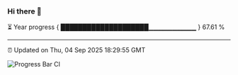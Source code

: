 ### Hi there 👋

⏳ Year progress { ████████████████████▁▁▁▁▁▁▁▁▁▁ } 67.61 %

---

⏰ Updated on Thu, 04 Sep 2025 18:29:55 GMT

![Progress Bar CI](https://github.com/liununu/liununu/workflows/Progress%20Bar%20CI/badge.svg)
